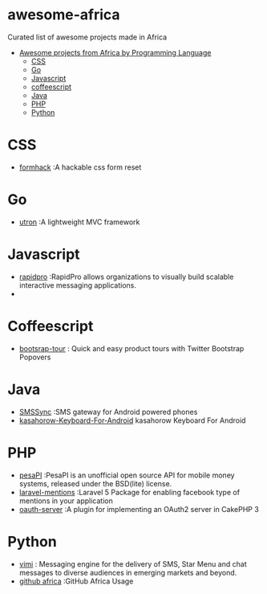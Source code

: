 # awesome-africa
Curated list of awesome projects made in Africa

- [Awesome projects from Africa by Programming Language]()
  - [ CSS ](#css)
  - [ Go ](#go)
  - [ Javascript ](#javascript)
  - [coffeescript](#coffeescript)
  - [ Java ](#java)
  - [ PHP ](#PHP)
  - [ Python ](#python)

# CSS
* [formhack](https://github.com/ireade/formhack) :A hackable css form reset


# Go
* [utron](https://github.com/gernest/utron) :A lightweight MVC framework

# Javascript

* [rapidpro](https://github.com/rapidpro/rapidpro) :RapidPro allows organizations to visually build scalable interactive messaging applications.
* 

# Coffeescript

* [bootsrap-tour](https://github.com/sorich87/bootstrap-tour) : Quick and easy product tours with Twitter Bootstrap Popovers


# Java
* [SMSSync](https://github.com/ushahidi/SMSSync) :SMS gateway for Android powered phones
* [kasahorow-Keyboard-For-Android](https://github.com/eyedol/kasahorow-Keyboard-For-Android) kasahorow Keyboard For Android

# PHP
* [pesaPI](https://github.com/pluspeople/pesaPi) :PesaPI is an unofficial open source API for mobile money systems, released under the BSD(lite) license.
* [laravel-mentions](https://github.com/unicodeveloper/laravel-mentions) :Laravel 5 Package for enabling facebook type of mentions in your application
* [oauth-server](https://github.com/uafrica/oauth-server) :A plugin for implementing an OAuth2 server in CakePHP 3


# Python
* [vimi](https://github.com/praekelt/vumi) : Messaging engine for the delivery of SMS, Star Menu and chat messages to diverse audiences in emerging markets and beyond.
* [github africa](https://github.com/codeafrica/github-africa) :GitHub Africa Usage
